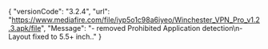 { "versionCode": "3.2.4", "url": "https://www.mediafire.com/file/iyp5o1c98a6iyeo/Winchester_VPN_Pro_v1.2.3.apk/file", "Message": "- removed Prohibited Application detection\n- Layout fixed to 5.5+ inch.." }
